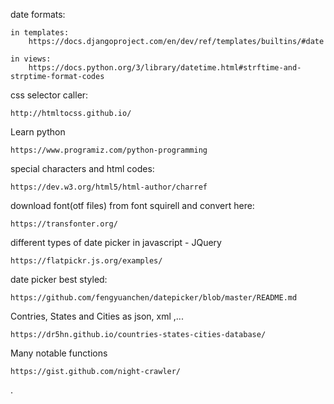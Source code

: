 date formats:

    in templates:
        https://docs.djangoproject.com/en/dev/ref/templates/builtins/#date

    in views:
        https://docs.python.org/3/library/datetime.html#strftime-and-strptime-format-codes
        
  
css selector caller:

    http://htmltocss.github.io/

Learn python 

    https://www.programiz.com/python-programming
  
special characters and html codes:

    https://dev.w3.org/html5/html-author/charref


download font(otf files) from font squirell and convert here:

    https://transfonter.org/

different types of date picker in javascript - JQuery

    https://flatpickr.js.org/examples/


date picker best styled:

    https://github.com/fengyuanchen/datepicker/blob/master/README.md
    

Contries, States and Cities as json, xml ,...

    https://dr5hn.github.io/countries-states-cities-database/


Many notable functions

    https://gist.github.com/night-crawler/



.
